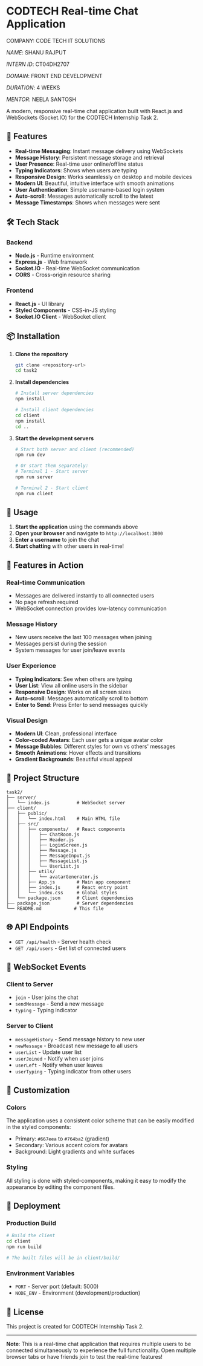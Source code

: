 # CODTECH Real-time Chat Application
COMPANY: CODE TECH IT SOLUTIONS

*NAME*: SHANU RAJPUT

*INTERN ID*: CT04DH2707

*DOMAIN*: FRONT END DEVELOPMENT

*DURATION*: 4 WEEKS

*MENTOR*: NEELA SANTOSH

A modern, responsive real-time chat application built with React.js and WebSockets (Socket.IO) for the CODTECH Internship Task 2.

## 🚀 Features

- **Real-time Messaging**: Instant message delivery using WebSockets
- **Message History**: Persistent message storage and retrieval
- **User Presence**: Real-time user online/offline status
- **Typing Indicators**: Shows when users are typing
- **Responsive Design**: Works seamlessly on desktop and mobile devices
- **Modern UI**: Beautiful, intuitive interface with smooth animations
- **User Authentication**: Simple username-based login system
- **Auto-scroll**: Messages automatically scroll to the latest
- **Message Timestamps**: Shows when messages were sent

## 🛠️ Tech Stack

### Backend
- **Node.js** - Runtime environment
- **Express.js** - Web framework
- **Socket.IO** - Real-time WebSocket communication
- **CORS** - Cross-origin resource sharing

### Frontend
- **React.js** - UI library
- **Styled Components** - CSS-in-JS styling
- **Socket.IO Client** - WebSocket client

## 📦 Installation

1. **Clone the repository**
   ```bash
   git clone <repository-url>
   cd task2
   ```

2. **Install dependencies**
   ```bash
   # Install server dependencies
   npm install
   
   # Install client dependencies
   cd client
   npm install
   cd ..
   ```

3. **Start the development servers**
   ```bash
   # Start both server and client (recommended)
   npm run dev
   
   # Or start them separately:
   # Terminal 1 - Start server
   npm run server
   
   # Terminal 2 - Start client
   npm run client
   ```

## 🎯 Usage

1. **Start the application** using the commands above
2. **Open your browser** and navigate to `http://localhost:3000`
3. **Enter a username** to join the chat
4. **Start chatting** with other users in real-time!

## 📱 Features in Action

### Real-time Communication
- Messages are delivered instantly to all connected users
- No page refresh required
- WebSocket connection provides low-latency communication

### Message History
- New users receive the last 100 messages when joining
- Messages persist during the session
- System messages for user join/leave events

### User Experience
- **Typing Indicators**: See when others are typing
- **User List**: View all online users in the sidebar
- **Responsive Design**: Works on all screen sizes
- **Auto-scroll**: Messages automatically scroll to bottom
- **Enter to Send**: Press Enter to send messages quickly

### Visual Design
- **Modern UI**: Clean, professional interface
- **Color-coded Avatars**: Each user gets a unique avatar color
- **Message Bubbles**: Different styles for own vs others' messages
- **Smooth Animations**: Hover effects and transitions
- **Gradient Backgrounds**: Beautiful visual appeal

## 🔧 Project Structure

```
task2/
├── server/
│   └── index.js          # WebSocket server
├── client/
│   ├── public/
│   │   └── index.html    # Main HTML file
│   ├── src/
│   │   ├── components/   # React components
│   │   │   ├── ChatRoom.js
│   │   │   ├── Header.js
│   │   │   ├── LoginScreen.js
│   │   │   ├── Message.js
│   │   │   ├── MessageInput.js
│   │   │   ├── MessageList.js
│   │   │   └── UserList.js
│   │   ├── utils/
│   │   │   └── avatarGenerator.js
│   │   ├── App.js        # Main app component
│   │   ├── index.js      # React entry point
│   │   └── index.css     # Global styles
│   └── package.json      # Client dependencies
├── package.json          # Server dependencies
└── README.md            # This file
```

## 🌐 API Endpoints

- `GET /api/health` - Server health check
- `GET /api/users` - Get list of connected users

## 🔌 WebSocket Events

### Client to Server
- `join` - User joins the chat
- `sendMessage` - Send a new message
- `typing` - Typing indicator

### Server to Client
- `messageHistory` - Send message history to new user
- `newMessage` - Broadcast new message to all users
- `userList` - Update user list
- `userJoined` - Notify when user joins
- `userLeft` - Notify when user leaves
- `userTyping` - Typing indicator from other users

## 🎨 Customization

### Colors
The application uses a consistent color scheme that can be easily modified in the styled components:
- Primary: `#667eea` to `#764ba2` (gradient)
- Secondary: Various accent colors for avatars
- Background: Light gradients and white surfaces

### Styling
All styling is done with styled-components, making it easy to modify the appearance by editing the component files.

## 🚀 Deployment

### Production Build
```bash
# Build the client
cd client
npm run build

# The built files will be in client/build/
```

### Environment Variables
- `PORT` - Server port (default: 5000)
- `NODE_ENV` - Environment (development/production)

## 📝 License

This project is created for CODTECH Internship Task 2.



---

**Note**: This is a real-time chat application that requires multiple users to be connected simultaneously to experience the full functionality. Open multiple browser tabs or have friends join to test the real-time features!

